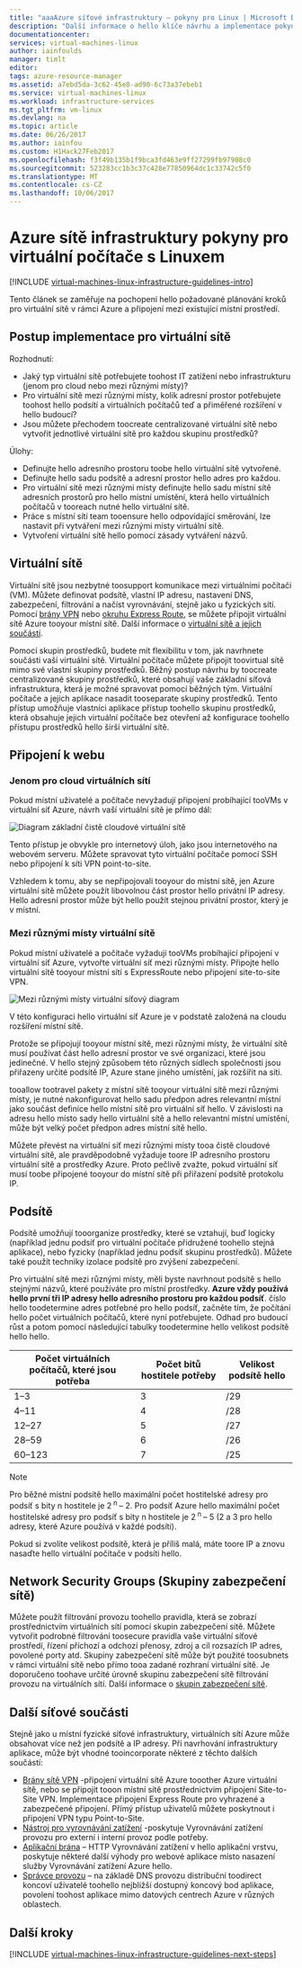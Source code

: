 ```yaml
---
title: "aaaAzure síťové infrastruktury – pokyny pro Linux | Microsoft Docs"
description: "Další informace o hello klíče návrhu a implementace pokyny pro nasazení virtuálních sítí ve službách infrastruktury Azure."
documentationcenter: 
services: virtual-machines-linux
author: iainfoulds
manager: timlt
editor: 
tags: azure-resource-manager
ms.assetid: a7ebd5da-3c62-45e8-ad90-6c73a37ebeb1
ms.service: virtual-machines-linux
ms.workload: infrastructure-services
ms.tgt_pltfrm: vm-linux
ms.devlang: na
ms.topic: article
ms.date: 06/26/2017
ms.author: iainfou
ms.custom: H1Hack27Feb2017
ms.openlocfilehash: f3f49b135b1f9bca3fd463e9ff27299fb97908c0
ms.sourcegitcommit: 523283cc1b3c37c428e77850964dc1c33742c5f0
ms.translationtype: MT
ms.contentlocale: cs-CZ
ms.lasthandoff: 10/06/2017
---
```

# <a name="azure-networking-infrastructure-guidelines-for-linux-vms"></a>Azure sítě infrastruktury pokyny pro virtuální počítače s Linuxem

[!INCLUDE [virtual-machines-linux-infrastructure-guidelines-intro](../../../includes/virtual-machines-linux-infrastructure-guidelines-intro.md)]

Tento článek se zaměřuje na pochopení hello požadované plánování kroků pro virtuální sítě v rámci Azure a připojení mezi existující místní prostředí.

## <a name="implementation-guidelines-for-virtual-networks"></a>Postup implementace pro virtuální sítě
Rozhodnutí:

* Jaký typ virtuální sítě potřebujete toohost IT zatížení nebo infrastrukturu (jenom pro cloud nebo mezi různými místy)?
* Pro virtuální sítě mezi různými místy, kolik adresní prostor potřebujete toohost hello podsítí a virtuálních počítačů teď a přiměřené rozšíření v hello budoucí?
* Jsou můžete přechodem toocreate centralizované virtuální sítě nebo vytvořit jednotlivé virtuální sítě pro každou skupinu prostředků?

Úlohy:

* Definujte hello adresního prostoru toobe hello virtuální sítě vytvořené.
* Definujte hello sadu podsítě a adresní prostor hello adres pro každou.
* Pro virtuální sítě mezi různými místy definujte hello sadu místní sítě adresních prostorů pro hello místní umístění, která hello virtuálních počítačů v tooreach nutné hello virtuální sítě.
* Práce s místní sítí team tooensure hello odpovídající směrování, lze nastavit při vytváření mezi různými místy virtuální sítě.
* Vytvoření virtuální sítě hello pomocí zásady vytváření názvů.

## <a name="virtual-networks"></a>Virtuální sítě
Virtuální sítě jsou nezbytné toosupport komunikace mezi virtuálními počítači (VM). Můžete definovat podsítě, vlastní IP adresu, nastavení DNS, zabezpečení, filtrování a načíst vyrovnávání, stejně jako u fyzických sítí. Pomocí [brány VPN](../../vpn-gateway/vpn-gateway-about-vpngateways.md) nebo [okruhu Express Route](../../expressroute/expressroute-introduction.md), se můžete připojit virtuální sítě Azure tooyour místní sítě. Další informace o [virtuální sítě a jejich součástí](../../virtual-network/virtual-networks-overview.md).

Pomocí skupin prostředků, budete mít flexibilitu v tom, jak navrhnete součásti vaší virtuální sítě. Virtuální počítače můžete připojit toovirtual sítě mimo své vlastní skupiny prostředků. Běžný postup návrhu by toocreate centralizované skupiny prostředků, které obsahují vaše základní síťová infrastruktura, která je možné spravovat pomocí běžných tým. Virtuální počítače a jejich aplikace nasadit tooseparate skupiny prostředků. Tento přístup umožňuje vlastníci aplikace přístup toohello skupinu prostředků, která obsahuje jejich virtuální počítače bez otevření až konfigurace toohello přístupu prostředků hello širší virtuální sítě.

## <a name="site-connectivity"></a>Připojení k webu
### <a name="cloud-only-virtual-networks"></a>Jenom pro cloud virtuálních sítí
Pokud místní uživatelé a počítače nevyžadují připojení probíhající tooVMs v virtuální síť Azure, návrh vaší virtuální sítě je přímo dál:

![Diagram základní čistě cloudové virtuální sítě](./media/infrastructure-networking-guidelines/vnet01.png)

Tento přístup je obvykle pro internetový úloh, jako jsou internetového na webovém serveru. Můžete spravovat tyto virtuální počítače pomocí SSH nebo připojení k síti VPN point-to-site.

Vzhledem k tomu, aby se nepřipojovali tooyour do místní sítě, jen Azure virtuální sítě můžete použít libovolnou část prostor hello privátní IP adresy. Hello adresní prostor může být hello použít stejnou privátní prostor, který je v místní.

### <a name="cross-premises-virtual-networks"></a>Mezi různými místy virtuální sítě
Pokud místní uživatelé a počítače vyžadují tooVMs probíhající připojení v virtuální síť Azure, vytvořte virtuální síť mezi různými místy. Připojte hello virtuální sítě tooyour místní sítí s ExpressRoute nebo připojení site-to-site VPN.

![Mezi různými místy virtuální síťový diagram](./media/infrastructure-networking-guidelines/vnet02.png)

V této konfiguraci hello virtuální síť Azure je v podstatě založená na cloudu rozšíření místní sítě.

Protože se připojují tooyour místní sítě, mezi různými místy, že virtuální sítě musí používat část hello adresní prostor ve své organizaci, které jsou jedinečné. V hello stejný způsobem této různých sídlech společnosti jsou přiřazeny určité podsítě IP, Azure stane jiného umístění, jak rozšířit na síti.

tooallow tootravel pakety z místní sítě tooyour virtuální sítě mezi různými místy, je nutné nakonfigurovat hello sadu předpon adres relevantní místní jako součást definice hello místní sítě pro virtuální síť hello. V závislosti na adresu hello místo sady hello virtuální sítě a hello relevantní místní umístění, může být velký počet předpon adres místní sítě hello.

Můžete převést na virtuální síť mezi různými místy tooa čistě cloudové virtuální sítě, ale pravděpodobně vyžaduje toore IP adresního prostoru virtuální sítě a prostředky Azure. Proto pečlivě zvažte, pokud virtuální síť musí toobe připojené tooyour do místní sítě při přiřazení podsítě protokolu IP.

## <a name="subnets"></a>Podsítě
Podsítě umožňují tooorganize prostředky, které se vztahují, buď logicky (například jednu podsíť pro virtuální počítače přidružené toohello stejná aplikace), nebo fyzicky (například jednu podsíť skupinu prostředků). Můžete také použít techniky izolace podsítě pro zvýšení zabezpečení.

Pro virtuální sítě mezi různými místy, měli byste navrhnout podsítě s hello stejnými názvů, které používáte pro místní prostředky. **Azure vždy používá hello první tři IP adresy hello adresního prostoru pro každou podsíť**. číslo hello toodetermine adres potřebné pro hello podsíť, začněte tím, že počítání hello počet virtuálních počítačů, které nyní potřebujete. Odhad pro budoucí růst a potom pomocí následující tabulky toodetermine hello velikost podsítě hello hello.

| Počet virtuálních počítačů, které jsou potřeba | Počet bitů hostitele potřeby | Velikost podsítě hello |
| --- | --- | --- |
| 1–3 |3 |/29 |
| 4–11 |4 |/28 |
| 12–27 |5 |/27 |
| 28–59 |6 |/26 |
| 60–123 |7 |/25 |

> [!NOTE]
> Pro běžné místní podsítě hello maximální počet hostitelské adresy pro podsíť s bity n hostitele je 2<sup> n </sup> – 2. Pro podsíť Azure hello maximální počet hostitelské adresy pro podsíť s bity n hostitele je 2<sup> n </sup> – 5 (2 a 3 pro hello adresy, které Azure používá v každé podsíti).
> 
> 

Pokud si zvolíte velikost podsítě, která je příliš malá, máte toore IP a znovu nasaďte hello virtuální počítače v podsíti hello.

## <a name="network-security-groups"></a>Network Security Groups (Skupiny zabezpečení sítě)
Můžete použít filtrování provozu toohello pravidla, která se zobrazí prostřednictvím virtuálních sítí pomocí skupin zabezpečení sítě. Můžete vytvořit podrobné filtrování toosecure pravidla vaše virtuální síťové prostředí, řízení příchozí a odchozí přenosy, zdroj a cíl rozsazích IP adres, povolené porty atd. Skupiny zabezpečení sítě může být použité toosubnets v rámci virtuální sítě nebo přímo tooa zadané rozhraní virtuální sítě. Je doporučeno toohave určité úrovně skupinu zabezpečení sítě filtrování provozu na virtuálních sítí. Další informace o [skupin zabezpečení sítě](../../virtual-network/virtual-networks-nsg.md).

## <a name="additional-network-components"></a>Další síťové součásti
Stejně jako u místní fyzické síťové infrastruktury, virtuálních sítí Azure může obsahovat více než jen podsítě a IP adresy. Při navrhování infrastruktury aplikace, může být vhodné tooincorporate některé z těchto dalších součástí:

* [Brány sítě VPN](../../vpn-gateway/vpn-gateway-about-vpngateways.md) -připojení virtuální sítě Azure tooother Azure virtuální sítě, nebo se připojit tooon místní sítě prostřednictvím připojení Site-to-Site VPN. Implementace připojení Express Route pro vyhrazené a zabezpečené připojení. Přímý přístup uživatelů můžete poskytnout i připojení VPN typu Point-to-Site.
* [Nástroj pro vyrovnávání zatížení](../../load-balancer/load-balancer-overview.md) -poskytuje Vyrovnávání zatížení provozu pro externí i interní provoz podle potřeby.
* [Aplikační brána](../../application-gateway/application-gateway-introduction.md) – HTTP Vyrovnávání zatížení v hello aplikační vrstvu, poskytuje některé další výhody pro webové aplikace místo nasazení služby Vyrovnávání zatížení Azure hello.
* [Správce provozu](../../traffic-manager/traffic-manager-overview.md) – na základě DNS provozu distribuční toodirect koncoví uživatelé toohello nejbližší dostupný koncový bod aplikace, povolení toohost aplikace mimo datových centrech Azure v různých oblastech.

## <a name="next-steps"></a>Další kroky
[!INCLUDE [virtual-machines-linux-infrastructure-guidelines-next-steps](../../../includes/virtual-machines-linux-infrastructure-guidelines-next-steps.md)]


